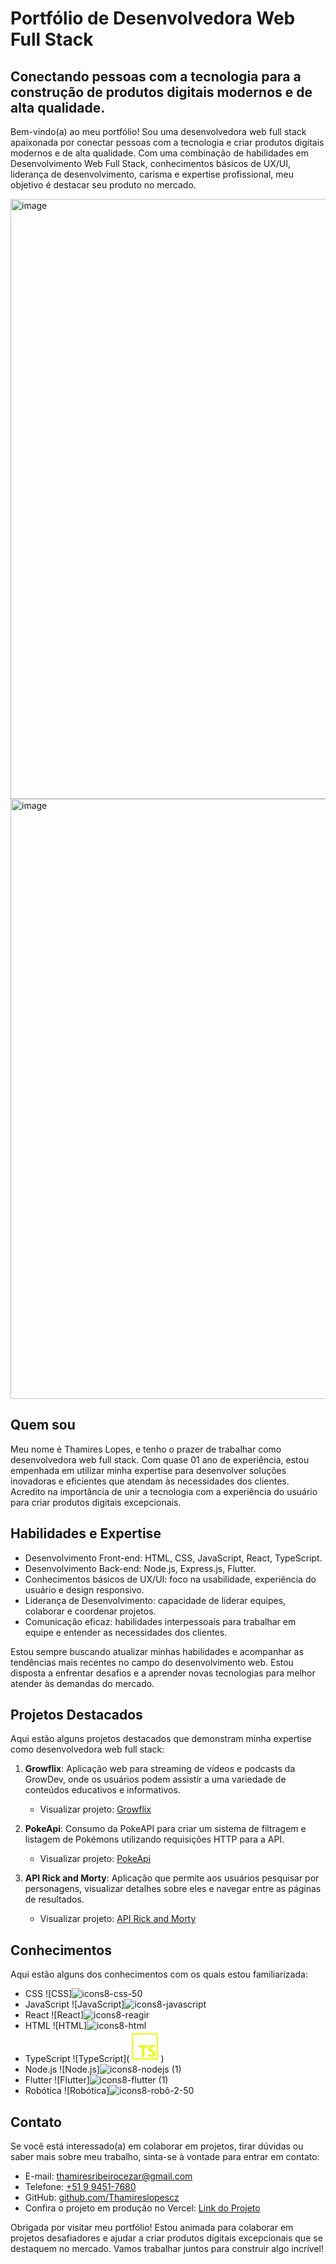 # Portfólio de Desenvolvedora Web Full Stack

## Conectando pessoas com a tecnologia para a construção de produtos digitais modernos e de alta qualidade.

Bem-vindo(a) ao meu portfólio! Sou uma desenvolvedora web full stack apaixonada por conectar pessoas com a tecnologia e criar produtos digitais modernos e de alta qualidade. Com uma combinação de habilidades em Desenvolvimento Web Full Stack, conhecimentos básicos de UX/UI, liderança de desenvolvimento, carisma e expertise profissional, meu objetivo é destacar seu produto no mercado.

<img width="960" alt="image" src="https://github.com/Thamireslopescz/Thamireslopescz_/assets/100656019/4665000e-6586-4106-bcf1-d172ce858021">

<img width="960" alt="image" src="https://github.com/Thamireslopescz/Thamireslopescz_/assets/100656019/346c2cbc-3e87-4837-9347-4a2943bec751">


## Quem sou

Meu nome é Thamires Lopes, e tenho o prazer de trabalhar como desenvolvedora web full stack. Com quase 01 ano de experiência, estou empenhada em utilizar minha expertise para desenvolver soluções inovadoras e eficientes que atendam às necessidades dos clientes. Acredito na importância de unir a tecnologia com a experiência do usuário para criar produtos digitais excepcionais.

## Habilidades e Expertise

- Desenvolvimento Front-end: HTML, CSS, JavaScript, React, TypeScript.
- Desenvolvimento Back-end: Node.js, Express.js, Flutter.
- Conhecimentos básicos de UX/UI: foco na usabilidade, experiência do usuário e design responsivo.
- Liderança de Desenvolvimento: capacidade de liderar equipes, colaborar e coordenar projetos.
- Comunicação eficaz: habilidades interpessoais para trabalhar em equipe e entender as necessidades dos clientes.

Estou sempre buscando atualizar minhas habilidades e acompanhar as tendências mais recentes no campo do desenvolvimento web. Estou disposta a enfrentar desafios e a aprender novas tecnologias para melhor atender às demandas do mercado.

## Projetos Destacados

Aqui estão alguns projetos destacados que demonstram minha expertise como desenvolvedora web full stack:

1. **Growflix**: Aplicação web para streaming de vídeos e podcasts da GrowDev, onde os usuários podem assistir a uma variedade de conteúdos educativos e informativos.
   - Visualizar projeto: [Growflix](https://growflix-thamires-lopes.vercel.app/?vercelToolbarCode=NMEMpeOEAc-QGnK)

2. **PokeApi**: Consumo da PokeAPI para criar um sistema de filtragem e listagem de Pokémons utilizando requisições HTTP para a API.
   - Visualizar projeto: [PokeApi](https://poke-api-fawn.vercel.app/?vercelToolbarCode=JorLH96pznkT757)

3. **API Rick and Morty**: Aplicação que permite aos usuários pesquisar por personagens, visualizar detalhes sobre eles e navegar entre as páginas de resultados.
   - Visualizar projeto: [API Rick and Morty](https://front-iii-thamires.vercel.app/?vercelToolbarCode=zKVenXY5ZHQFhMa)

## Conhecimentos

Aqui estão alguns dos conhecimentos com os quais estou familiarizada:

- CSS ![CSS]![icons8-css-50](https://github.com/Thamireslopescz/Thamireslopescz_/assets/100656019/7d9baa7f-ec48-4e7f-9e47-c9a64351d198)
- JavaScript ![JavaScript]![icons8-javascript](https://github.com/Thamireslopescz/Thamireslopescz_/assets/100656019/e8e7e31d-d39e-4a2b-b42b-d9819993fc6a)
- React ![React]![icons8-reagir](https://github.com/Thamireslopescz/Thamireslopescz_/assets/100656019/a99ba682-00b2-4f6b-a09b-d6de4336927d)
- HTML ![HTML]![icons8-html](https://github.com/Thamireslopescz/Thamireslopescz_/assets/100656019/62da6873-05b6-4d3b-bc72-28fb458989f4)
- TypeScript ![TypeScript](<svg xmlns="http://www.w3.org/2000/svg" xmlns:xlink="http://www.w3.org/1999/xlink" viewBox="0,0,256,256" width="50px" height="50px" fill-rule="nonzero"><g fill="#e5ff00" fill-rule="nonzero" stroke="none" stroke-width="1" stroke-linecap="butt" stroke-linejoin="miter" stroke-miterlimit="10" stroke-dasharray="" stroke-dashoffset="0" font-family="none" font-weight="none" font-size="none" text-anchor="none" style="mix-blend-mode: normal"><g transform="scale(5.12,5.12)"><path d="M5,4c-0.55226,0.00006 -0.99994,0.44774 -1,1v40c0.00006,0.55226 0.44774,0.99994 1,1h40c0.55226,-0.00006 0.99994,-0.44774 1,-1v-40c-0.00006,-0.55226 -0.44774,-0.99994 -1,-1zM6,6h38v38h-38zM15,23v3.44531h5v15.55469h4v-15.55469h5v-3.44531zM36.69141,23.00977c-3.11462,-0.0124 -6.67383,0.93145 -6.67383,5.31445c0,5.73 7.7207,5.73141 7.7207,8.31641c0,0.245 0.10391,2.02539 -2.62109,2.02539c-2.725,0 -4.99609,-1.71289 -4.99609,-1.71289v4.1582c0,0 11.88086,3.84273 11.88086,-4.82227c-0.001,-5.625 -7.79297,-5.34367 -7.79297,-8.13867c0,-1.083 0.76939,-2.0957 2.90039,-2.0957c2.131,0 4.01758,1.25781 4.01758,1.25781l0.14063,-3.70508c0,0 -2.15369,-0.58801 -4.57617,-0.59766z"></path></g></g></svg>)
- Node.js ![Node.js]![icons8-nodejs (1)](https://github.com/Thamireslopescz/Thamireslopescz_/assets/100656019/39e35d39-66c2-405a-a20f-c3b2e9bc75a5)
- Flutter ![Flutter]![icons8-flutter (1)](https://github.com/Thamireslopescz/Thamireslopescz_/assets/100656019/b70cd167-e907-4dcc-b4b8-7fc5ac7173ef)
- Robótica ![Robótica]![icons8-robô-2-50](https://github.com/Thamireslopescz/Thamireslopescz_/assets/100656019/b93524f2-62ae-41e8-97b1-29e4db44aa63)


## Contato

Se você está interessado(a) em colaborar em projetos, tirar dúvidas ou saber mais sobre meu trabalho, sinta-se à vontade para entrar em contato:

- E-mail: [thamiresribeirocezar@gmail.com](mailto:thamiresribeirocezar@gmail.com)
- Telefone: [+51 9 9451-7680](tel:+519451-7680)
- GitHub: [github.com/Thamireslopescz](https://github.com/Thamireslopescz)
- Confira o projeto em produção no Vercel: [Link do Projeto](https://thamireslopescz.vercel.app/?vercelToolbarCode=R8PH42r_QMaI5VB)

Obrigada por visitar meu portfólio! Estou animada para colaborar em projetos desafiadores e ajudar a criar produtos digitais excepcionais que se destaquem no mercado. Vamos trabalhar juntos para construir algo incrível!



